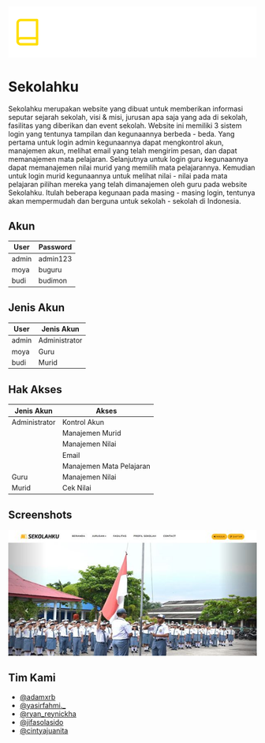 
![Screenshot](banner.png)


# Sekolahku

Sekolahku merupakan website yang dibuat untuk memberikan informasi seputar sejarah sekolah, visi & misi, jurusan apa saja yang ada di sekolah, fasilitas yang diberikan dan event sekolah. Website ini memiliki 3 sistem login yang tentunya tampilan dan kegunaannya berbeda - beda. Yang pertama untuk login admin kegunaannya dapat mengkontrol akun, manajemen akun, melihat email yang telah mengirim pesan, dan dapat memanajemen mata pelajaran. Selanjutnya untuk login guru kegunaannya dapat memanajemen nilai murid yang memilih mata pelajarannya. Kemudian untuk login murid kegunaannya untuk melihat nilai - nilai pada mata pelajaran pilihan mereka yang telah dimanajemen oleh guru pada website Sekolahku. Itulah beberapa kegunaan pada masing - masing login, tentunya akan mempermudah dan berguna untuk sekolah - sekolah di Indonesia.
## Akun

| User             |Password                                        | 
| ----------------- | ------------------------------------------------------------------ |
| admin | admin123 |
| moya | buguru 
| budi | budimon |

## Jenis Akun
| User             |Jenis Akun                                        | 
| ----------------- | ------------------------------------------------------------------ |
| admin | Administrator |
| moya | Guru 
| budi | Murid |



## Hak Akses
| Jenis Akun             | Akses                                                          | 
| ----------------- | ------------------------------------------------------------------ |
| Administrator | Kontrol Akun
||Manajemen Murid
||Manajemen Nilai 
||Email
||Manajemen Mata Pelajaran
| Guru | Manajemen Nilai |
| Murid | Cek Nilai |

## Screenshots

![App Screenshot](Docs/ss_home.jpg)


## Tim Kami

- [@adamxrb](https://www.instagram.com/adamxrb/)
- [@yasirfahmi._](https://www.instagram.com/yasirfahmi._)
- [@ryan_reynickha](https://www.instagram.com/ryan_reynickha)
- [@jifasolasido](https://www.instagram.com/jifasolasido)
- [@cintyajuanita](https://www.instagram.com/cintyajuanita)

